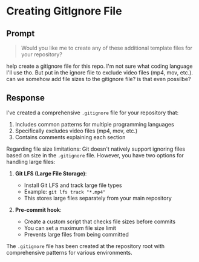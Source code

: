 # Creating GitIgnore File

## Prompt
> Would you like me to create any of these additional template files for your repository?

help create a gitignore file for this repo. I'm not sure what coding language I'll use tho. But put in the ignore file to exclude video files (mp4, mov, etc.). can we somehow add file sizes to the gitignore file? is that even possilbe?

## Response
I've created a comprehensive `.gitignore` file for your repository that:

1. Includes common patterns for multiple programming languages
2. Specifically excludes video files (mp4, mov, etc.)
3. Contains comments explaining each section

Regarding file size limitations: Git doesn't natively support ignoring files based on size in the `.gitignore` file. However, you have two options for handling large files:

1. **Git LFS (Large File Storage)**:
   - Install Git LFS and track large file types
   - Example: `git lfs track "*.mp4"`
   - This stores large files separately from your main repository

2. **Pre-commit hook**:
   - Create a custom script that checks file sizes before commits
   - You can set a maximum file size limit
   - Prevents large files from being committed

The `.gitignore` file has been created at the repository root with comprehensive patterns for various environments.

